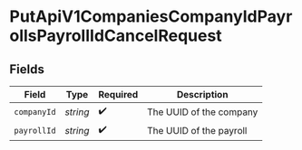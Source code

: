 # PutApiV1CompaniesCompanyIdPayrollsPayrollIdCancelRequest


## Fields

| Field                   | Type                    | Required                | Description             |
| ----------------------- | ----------------------- | ----------------------- | ----------------------- |
| `companyId`             | *string*                | :heavy_check_mark:      | The UUID of the company |
| `payrollId`             | *string*                | :heavy_check_mark:      | The UUID of the payroll |